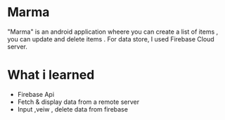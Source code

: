# Marma

"Marma" is an android application wheere you can create a list of items , you can update and delete items . For data store, I used Firebase Cloud server.

# What i learned

- Firebase Api
- Fetch & display data from a remote server
- Input ,veiw , delete data from firebase
